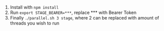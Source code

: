 1. Install with `npm install`
2. Run `export STAGE_BEARER=***`, replace *** with Bearer Token
3. Finally `./parallel.sh 3 stage`, where 2 can be replaced with amount of threads you wish to run 
